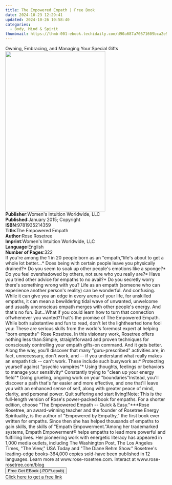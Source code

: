 ```yaml
---
title: The Empowered Empath | Free Book
date: 2024-10-23 12:29:41
updated: 2024-10-26 10:58:40
categories:
  - Body, Mind & Spirit
thumbnail: https://thmb-001-ebook.techidaily.com/d90a687a70571609bca2e5a2067a15a597e2bc95a9efb0be50c38842da05275d.jpg
---
```

<main id="book-container">
  <div class="flex flex-col">
    <div class="book-brief flex-1 py-6 px-4 sm:p-6 md:py-10 md:px-8">
      <!-- brief-->
      <div class="book-brief-main">
        Owning, Embracing, and Managing Your Special Gifts
      </div>
    </div>
    <div
      class="book-meta-info flex-1 grid gap-4 col-start-1 col-end-3 row-start-1 sm:mb-6 sm:grid-cols-4 lg:gap-6 lg:col-start-2 lg:row-end-6 lg:row-span-6 lg:mb-0"
    >
      <div
        class="book-meta-info-left place-content-center mt-4 p-4 text-sm leading-6 col-start-2 col-span-2 dark:text-slate-400"
      >
        <img
          class="w-full h-500 object-cover rounded-lg sm:h-255 sm:col-span-2 lg:col-span-full"
          src="https://img-001-ebook.techidaily.com/d0e39ce4e0dddbdb95699fb7281ffdc303ad64e796264eb70e7a27667c24771d.jpg"
          alt=""
          width="312"
          height="500"
        />
      </div>
      <div
        class="book-meta-info-right mt-2 col-start-1 row-start-2 col-span-3 self-center"
      >
        <!-- meta data  -->
        <div class="flex flex-col px-4 md:px-8">
          <div class="flex-1">
            <strong>Publisher</strong>:<span class="px-2"
              >Women&#39;s Intuition Worldwide, LLC</span
            >
          </div>
          <div class="flex-1">
            <strong>Published</strong>:<span class="px-2"
              >January 2015; Copyright</span
            >
          </div>
          <div class="flex-1">
            <strong>ISBN</strong>:<span class="px-2">9781935214359</span>
          </div>
          <div class="flex-1">
            <strong>Title</strong>:<span class="px-2"
              >The Empowered Empath</span
            >
          </div>
          <div class="flex-1">
            <strong>Author</strong>:<span class="px-2">Rose Rosetree</span>
          </div>
          <div class="flex-1">
            <strong>Imprint</strong>:<span class="px-2"
              >Women&#39;s Intuition Worldwide, LLC</span
            >
          </div>
          <div class="flex-1">
            <strong>Language</strong>:<span class="px-2">English</span>
          </div>
          <div class="flex-1">
            <strong>Number of Pages</strong>:<span class="px-2">322</span>
          </div>
        </div>
      </div>
    </div>
    <div class="book-description flex-1 py-6 px-4 sm:p-6 md:py-10 md:px-8">
      <div class="book-description-main">
        <div accordion-content="" id="description">
          If you're among the 1 in 20 people born as an "empath,"life's about to
          get a whole lot better...* Does being with certain people leave you
          physically drained?* Do you seem to soak up other people's emotions
          like a sponge?* Do you feel overshadowed by others, not sure who you
          really are?* Have you tried other advice for empaths to no avail?* Do
          you secretly worry there's something wrong with you? Life as an empath
          (someone who can experience another person's reality) can be
          wonderful. And confusing. While it can give you an edge in every arena
          of your life, for unskilled empaths, it can mean a bewildering tidal
          wave of unwanted, unwelcome and usually unconscious empath merges with
          other people's energy. And that's no fun. But...What if you could
          learn how to turn that connection offwhenever you wanted?That's the
          promise of The Empowered Empath. While both substantive and fun to
          read, don't let the lighthearted tone fool you: These are serious
          skills from the world's foremost expert at helping "born empaths"-Rose
          Rosetree. In this visionary work, Rosetree offers nothing less
          than:Simple, straightforward and proven techniques for consciously
          controlling your empath gifts-on command. And it gets better. Along
          the way, you'll discover that many "guru-prescribed" activities are,
          in fact, unnecessary, don't work, and -- if you understand what really
          makes an empath tick -- can't work. These include such busywork as:*
          Protecting yourself against "psychic vampires"* Using thoughts,
          feelings or behaviors to manage your sensitivity* Constantly trying to
          "clean up your energy field"* Doing grueling, ongoing work on your
          "boundaries"Instead, you'll discover a path that's far easier and more
          effective, and one that'll leave you with an enhanced sense of self,
          along with greater peace of mind, clarity, and personal power. Quit
          suffering and start living!Note: This is the full-length version of
          Rose's power-packed book for empaths. For a shorter edition, choose
          "The Empowered Empath -- Quick &amp; Easy."***Rose Rosetree, an
          award-winning teacher and the founder of Rosetree Energy Spirituality,
          is the author of "Empowered by Empathy," the first book ever written
          for empaths. Since then she has helped thousands of empaths to gain
          skills, the skills of "Empath Empowerment."Among her trademarked
          systems, Empath Empowerment® helps empaths to lead more powerful and
          fulfilling lives. Her pioneering work with energetic literacy has
          appeared in 1,000 media outlets, including The Washington Post, The
          Los Angeles Times, "The View," USA Today and "The Diane Rehm Show."
          Rosetree's leading-edge books-364,000 copies sold-have been published
          in 12 languages. Learn more at www.rose-rosetree.com. Interact at
          www.rose-rosetree.com/blog
        </div>
        <div class="accordion-fader"></div>
      </div>
    </div>
    <div class="book-excerpts flex-1 py-6 px-4 sm:p-6 md:py-10 md:px-8"></div>
    <div
      class="book-about-author flex-1 py-6 px-4 sm:p-6 md:py-10 md:px-8"
    ></div>
    <div class="book-free-get flex-1 py-6 px-4 sm:p-6 md:py-10 md:px-8">
      <button
        id="btn-free-get"
        class="bg-blue-500 hover:bg-blue-700 text-white font-bold py-2 px-4 rounded"
      >
        Free Get EBook (.PDF/.epub)
      </button>
      <div id="countdown-display" class="px-2 text-lg mt-2"></div>
      <a
        id="free-link"
        class="hidden bg-blue-500 hover:bg-blue-700 text-white font-bold py-2 px-4 rounded"
        href="https://www.ebooks.com/en-us/book/209839145/the-empowered-empath/rose-rosetree/"
        target="_blank"
        >Click here to get a free link</a
      >
    </div>
    <script>
      let countdownTime = 0;
      let countdownInterval = null;
      document
        .getElementById('btn-free-get')
        .addEventListener('click', startCountdown);
      function startCountdown() {
        countdownTime = new Date().getTime() + 60000 * 3;
        countdownInterval = setInterval(updateCountdown, 1000);
        document.getElementById('btn-free-get').disabled = true;
        document
          .getElementById('btn-free-get')
          .classList.add('bg-gray-500', 'cursor-not-allowed');
      }
      function updateCountdown() {
        let currentTime = new Date().getTime();
        let timeLeft = countdownTime - currentTime;
        let secondsLeft = Math.floor(timeLeft / 1000);
        document.getElementById('countdown-display').innerHTML =
          `Remaining time: ${secondsLeft} seconds.`;
        if (secondsLeft <= 0) {
          clearInterval(countdownInterval);
          document.getElementById('btn-free-get').classList.add('hidden');
          document.getElementById('free-link').classList.remove('hidden');
          document.getElementById('countdown-display').innerHTML = '';
        }
      }
    </script>
  </div>
</main>
